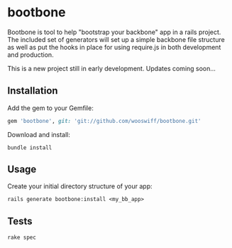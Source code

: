 bootbone
========

Bootbone is tool to help "bootstrap your backbone" app in a rails project.  The included set of generators will set up a simple backbone file structure as well as put the hooks in place for using require.js in both development and production.

This is a new project still in early development.  Updates coming soon...

## Installation

Add the gem to your Gemfile:
```ruby
gem 'bootbone', git: 'git://github.com/wooswiff/bootbone.git'
```

Download and install:
```
bundle install
```


## Usage

Create your initial directory structure of your app:
```
rails generate bootbone:install <my_bb_app>
```

## Tests

```
rake spec
```
